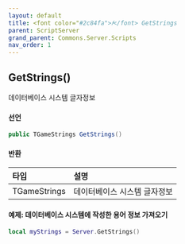 ```yaml
---
layout: default
title: <font color="#2c84fa">𝑓</font> GetStrings
parent: ScriptServer
grand_parent: Commons.Server.Scripts
nav_order: 1
---
```


<!-- 아래로 편집 -->

## GetStrings()
데이터베이스 시스템 글자정보

#### 선언
```cs
public TGameStrings GetStrings()
```

#### 반환

|타입|설명|
|:-|:-|
|TGameStrings|데이터베이스 시스템 글자정보|

#### 예제: 데이터베이스 시스템에 작성한 용어 정보 가져오기
```lua
local myStrings = Server.GetStrings()
```
